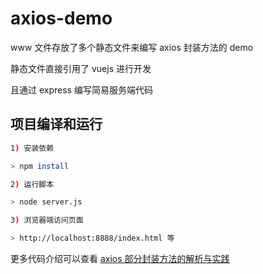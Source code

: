 # axios-demo

www 文件存放了多个静态文件来编写 axios 封装方法的 demo

静态文件直接引用了 vuejs 进行开发

且通过 express 编写简易服务端代码

## 项目编译和运行

``` bash
1) 安装依赖

> npm install

2) 运行脚本

> node server.js

3) 浏览器端访问页面

> http://localhost:8888/index.html 等
```

更多代码介绍可以查看 [axios 部分封装方法的解析与实践](https://github.com/lulujianglab/blog/issues/44)
